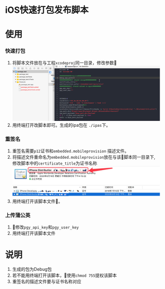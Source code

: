  iOS快速打包发布脚本
====================
使用
=================
### 快速打包
1. 将脚本文件放在与工程`xcodeproj`同一目录，修改参数
![Alt text](./eg.gif)
2. 用终端打开改脚本即可。生成的ipa包在 `./ipas`下。

### 重签名
1. 重签名需要`p12`证书和`embedded.mobileprovision` 描述文件。<br/>
2. 将描述文件重命名为`embedded.mobileprovision`放在与该脚本同一目录下, 修改脚本中的`certificate_title`为证书名称
![Alt text](./certificate.png)
3. 用终端打开该脚本文件。

### 上传蒲公英
1. 修改`pgy_api_key`和`pgy_user_key`
2. 用终端打开该脚本文件

说明
==============
1. 生成的包为Debug包
2. 若不能用终端打开该脚本，使用`chmod 755`提权该脚本
3. 重签名的描述文件要与证书名称对应
